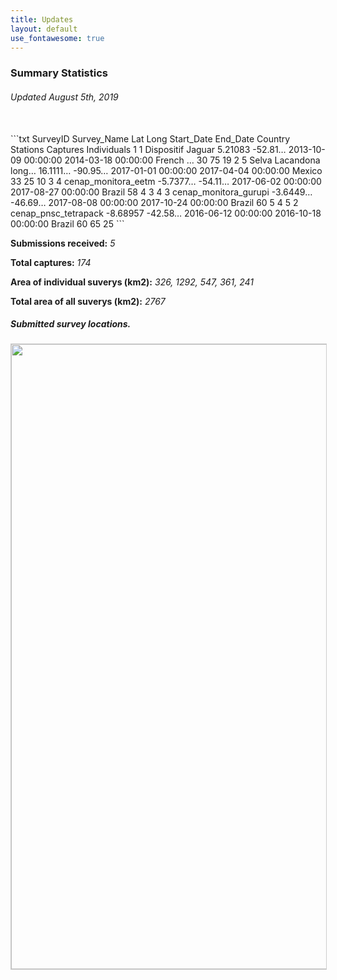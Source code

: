 ```yaml
---
title: Updates
layout: default
use_fontawesome: true
---
```


<h3>Summary Statistics</h3>
<h6 class="italic"> Updated August 5th, 2019</h6>
<br>
```txt
  SurveyID Survey_Name           Lat      Long    Start_Date          End_Date            Country  Stations Captures Individuals
     <dbl> <chr>                 <chr>    <chr>   <dttm>              <dttm>              <chr>       <int>    <int>       <int>
1        1 Dispositif Jaguar     5.21083  -52.81… 2013-10-09 00:00:00 2014-03-18 00:00:00 French …       30       75          19
2        5 Selva Lacandona long… 16.1111… -90.95… 2017-01-01 00:00:00 2017-04-04 00:00:00 Mexico         33       25          10
3        4 cenap_monitora_eetm   -5.7377… -54.11… 2017-06-02 00:00:00 2017-08-27 00:00:00 Brazil         58        4           3
4        3 cenap_monitora_gurupi -3.6449… -46.69… 2017-08-08 00:00:00 2017-10-24 00:00:00 Brazil         60        5           4
5        2 cenap_pnsc_tetrapack  -8.68957 -42.58… 2016-06-12 00:00:00 2016-10-18 00:00:00 Brazil         60       65          25
``` 
<br>
<div class="row content-row">     
<div class="col-12 col-sm-8">
  <p><b>Submissions received:</b> <i>5</i></p>
  <p><b>Total captures:</b> <i>174</i></p>
  <p><b>Area of individual suverys (km2):</b> <i>326, 1292, 547, 361, 241</i></p>
  <p><b>Total area of all suverys (km2):</b> <i>2767</i></p>
</div>
<div class="col-12 col-sm-4 image-wrapper">
    <h5 class="italic">Submitted survey locations.</h5>
    <img src="{{ site.baseurl }}/images/map_updates/surveys_080519.png" width="1000" style="border:1px solid #cccccc">
</div>
</div>
<br>  
